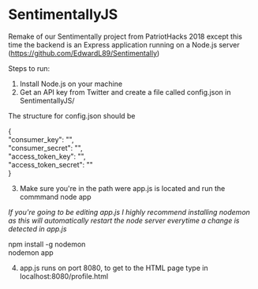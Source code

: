 # SentimentallyJS
Remake of our Sentimentally project from PatriotHacks 2018 except this time the backend is an Express application running on a Node.js server
(https://github.com/EdwardL89/Sentimentally)

Steps to run:

1. Install Node.js on your machine
2. Get an API key from Twitter and create a file called config.json in SentimentallyJS/

The structure for config.json should be

{  
  "consumer_key": "",  
  "consumer_secret": "",  
  "access_token_key": "",  
  "access_token_secret": ""  
}

3. Make sure you're in the path were app.js is located and run the commmand
node app

*If you're going to be editing app.js I highly recommend installing nodemon as this will automatically restart the node server everytime a change is
detected in app.js*

npm install -g nodemon  
nodemon app

4. app.js runs on port 8080, to get to the HTML page type in localhost:8080/profile.html
